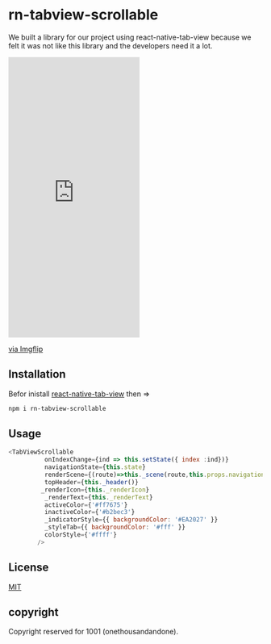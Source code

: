 
# rn-tabview-scrollable

We built a library for our project using react-native-tab-view because we felt it was not like this library and the developers need it a lot.


<div style="width:260px;max-width:100%;"><div style="height:0;padding-bottom:213.85%;position:relative;"><iframe width="260" height="556" style="position:absolute;top:0;left:0;width:100%;height:100%;" frameBorder="0" src="https://github.com/onethousandandone/rn-tabview-scrollable/blob/master/demo/Android4.gif"></iframe></div><p><a href="https://imgflip.com/gif/41e0vy">via Imgflip</a></p></div>

## Installation

Befor inistall [react-native-tab-view](https://github.com/react-native-community/react-native-tab-view) then =>

```bash
npm i rn-tabview-scrollable
```

## Usage

```js
<TabViewScrollable
          onIndexChange={ind => this.setState({ index :ind})}
          navigationState={this.state}
          renderScene={(route)=>this._scene(route,this.props.navigation)}
          topHeader={this._header()}
         _renderIcon={this._renderIcon}
          _renderText={this._renderText}
          activeColor={'#ff7675'}
          inactiveColor={'#b2bec3'} 
          _indicatorStyle={{ backgroundColor: '#EA2027' }}
          _styleTab={{ backgroundColor: '#fff' }}
          colorStyle={'#ffff'}
        />

```



## License
[MIT](https://choosealicense.com/licenses/mit/)
## copyright
Copyright reserved for 1001 (onethousandandone).
